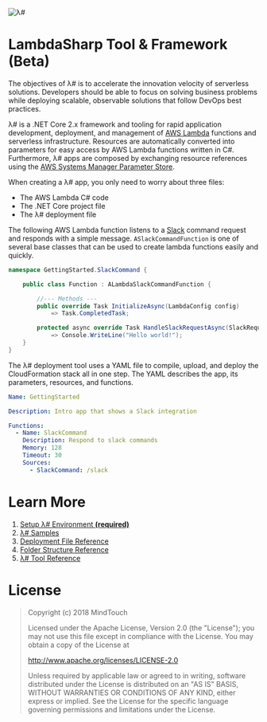 ﻿![λ#](Docs/LambdaSharp_v2_small.png)

# LambdaSharp Tool & Framework (Beta)

The objectives of λ# is to accelerate the innovation velocity of serverless solutions. Developers should be able to focus on solving business problems while deploying scalable, observable solutions that follow DevOps best practices.

λ# is a .NET Core 2.x framework and tooling for rapid application development, deployment, and management of [AWS Lambda](https://aws.amazon.com/lambda/) functions and serverless infrastructure. Resources are automatically converted into parameters for easy access by AWS Lambda functions written in C#. Furthermore, λ# apps are composed by exchanging resource references using the [AWS Systems Manager Parameter Store](https://aws.amazon.com/systems-manager/features/).

When creating a λ# app, you only need to worry about three files:
* The AWS Lambda C# code
* The .NET Core project file
* The λ# deployment file

The following AWS Lambda function listens to a [Slack](https://slack.com) command request and responds with a simple message. `ASlackCommandFunction` is one of several base classes that can be used to create lambda functions easily and quickly.

```csharp
namespace GettingStarted.SlackCommand {

    public class Function : ALambdaSlackCommandFunction {

        //--- Methods ---
        public override Task InitializeAsync(LambdaConfig config)
            => Task.CompletedTask;

        protected async override Task HandleSlackRequestAsync(SlackRequest request)
            => Console.WriteLine("Hello world!");
    }
}
```

The λ# deployment tool uses a YAML file to compile, upload, and deploy the CloudFormation stack all in one step. The YAML describes the app, its parameters, resources, and functions.

```yaml
Name: GettingStarted

Description: Intro app that shows a Slack integration

Functions:
  - Name: SlackCommand
    Description: Respond to slack commands
    Memory: 128
    Timeout: 30
    Sources:
      - SlackCommand: /slack
```

# Learn More

1. [Setup λ# Environment **(required)**](Bootstrap/)
1. [λ# Samples](Samples/)
1. [Deployment File Reference](Docs/DeploymentFile.md)
1. [Folder Structure Reference](Docs/FolderStructure.md)
1. [λ# Tool Reference](src/MindTouch.LambdaSharp.Tool/)

# License

> Copyright (c) 2018 MindTouch
>
> Licensed under the Apache License, Version 2.0 (the "License");
> you may not use this file except in compliance with the License.
> You may obtain a copy of the License at
>
> http://www.apache.org/licenses/LICENSE-2.0
>
> Unless required by applicable law or agreed to in writing, software
> distributed under the License is distributed on an "AS IS" BASIS,
> WITHOUT WARRANTIES OR CONDITIONS OF ANY KIND, either express or implied.
> See the License for the specific language governing permissions and
> limitations under the License.
